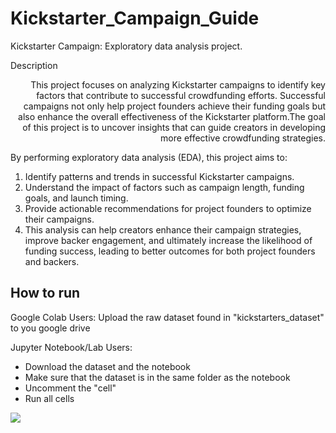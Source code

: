 # Kickstarter_Campaign_Guide
Kickstarter Campaign: Exploratory data analysis project.

Description
<div style = "text-align: right">This project focuses on analyzing Kickstarter campaigns to identify key factors that contribute to successful crowdfunding efforts. Successful campaigns not only help project founders achieve their funding goals but also enhance the overall effectiveness of the Kickstarter platform.The goal of this project is to uncover insights that can guide creators in developing more effective crowdfunding strategies.</div>

By performing exploratory data analysis (EDA), this project aims to:

1. Identify patterns and trends in successful Kickstarter campaigns.
2. Understand the impact of factors such as campaign length, funding goals, and launch timing.
3. Provide actionable recommendations for project founders to optimize their campaigns.
4. This analysis can help creators enhance their campaign strategies, improve backer engagement, and ultimately increase the likelihood of funding success, leading to better outcomes for both project founders and backers.


## How to run
Google Colab Users:
Upload the raw dataset found in "kickstarters_dataset" to you google drive 



Jupyter Notebook/Lab Users: 
- Download the dataset and the notebook
- Make sure that the dataset is in the same folder as the notebook
- Uncomment the "cell"
- Run all cells

![](https://shorturl.at/A0hnh)

